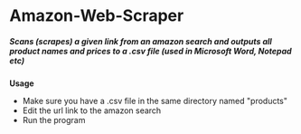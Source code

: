 # Amazon-Web-Scraper
##### Scans (scrapes) a given link from an amazon search and outputs all product names and prices to a .csv file (used in Microsoft Word, Notepad etc)

**Usage**
  - Make sure you have a .csv file in the same directory named "products"
  - Edit the url link to the amazon search
  - Run the program
  

